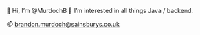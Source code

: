 👋 Hi, I’m @MurdochB
👀 I’m interested in all things Java / backend. 


📫 brandon.murdoch@sainsburys.co.uk

<!---
MurdochB/MurdochB is a ✨ special ✨ repository because its `README.md` (this file) appears on your GitHub profile.
You can click the Preview link to take a look at your changes.
--->
